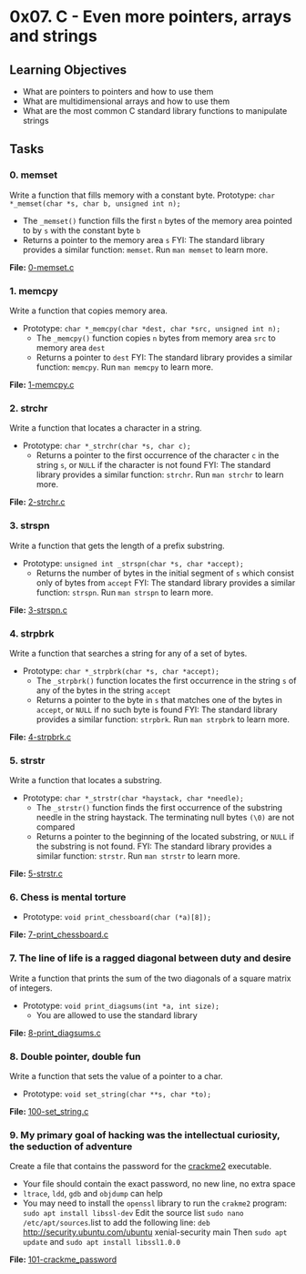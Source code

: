# 0x07. C - Even more pointers, arrays and strings
## Learning Objectives
- What are pointers to pointers and how to use them
- What are multidimensional arrays and how to use them
- What are the most common C standard library functions to manipulate strings

## Tasks
### 0. memset
Write a function that fills memory with a constant byte.
Prototype: `char *_memset(char *s, char b, unsigned int n);`
  - The `_memset()` function fills the first `n` bytes of the memory area pointed to by `s` with the constant byte `b`
  - Returns a pointer to the memory area `s`
FYI: The standard library provides a similar function: `memset`. Run `man memset` to learn more.

**File:** [0-memset.c](https://github.com/BeloveO/alx-low_level_programming/blob/master/0x07-pointers_arrays_strings/0-memset.c)
    
### 1. memcpy
Write a function that copies memory area.
- Prototype: `char *_memcpy(char *dest, char *src, unsigned int n);`
  - The `_memcpy()` function copies `n` bytes from memory area `src` to memory area `dest`
  - Returns a pointer to `dest`
FYI: The standard library provides a similar function: `memcpy`. Run `man memcpy` to learn more.

**File:** [1-memcpy.c](https://github.com/BeloveO/alx-low_level_programming/blob/master/0x07-pointers_arrays_strings/1-memcpy.c)
    
### 2. strchr
Write a function that locates a character in a string.
- Prototype: `char *_strchr(char *s, char c);`
  - Returns a pointer to the first occurrence of the character `c` in the string `s`, or `NULL` if the character is not found
FYI: The standard library provides a similar function: `strchr`. Run `man strchr` to learn more.

**File:** [2-strchr.c](https://github.com/BeloveO/alx-low_level_programming/blob/master/0x07-pointers_arrays_strings/2-strchr.c)
    
### 3. strspn
Write a function that gets the length of a prefix substring.
- Prototype: `unsigned int _strspn(char *s, char *accept);`
  - Returns the number of bytes in the initial segment of `s` which consist only of bytes from `accept`
FYI: The standard library provides a similar function: `strspn`. Run `man strspn` to learn more.

**File:** [3-strspn.c](https://github.com/BeloveO/alx-low_level_programming/blob/master/0x07-pointers_arrays_strings/3-strspn.c)
    
### 4. strpbrk
Write a function that searches a string for any of a set of bytes.
- Prototype: `char *_strpbrk(char *s, char *accept);`
  - The `_strpbrk()` function locates the first occurrence in the string `s` of any of the bytes in the string `accept`
  - Returns a pointer to the byte in `s` that matches one of the bytes in `accept`, or `NULL` if no such byte is found
FYI: The standard library provides a similar function: `strpbrk`. Run `man strpbrk` to learn more.

**File:** [4-strpbrk.c](https://github.com/BeloveO/alx-low_level_programming/blob/master/0x07-pointers_arrays_strings/4-strpbrk.c)
    
### 5. strstr
Write a function that locates a substring.
- Prototype: `char *_strstr(char *haystack, char *needle);`
  - The `_strstr()` function finds the first occurrence of the substring needle in the string haystack. The terminating null bytes `(\0)` are not compared
  - Returns a pointer to the beginning of the located substring, or `NULL` if the substring is not found.
FYI: The standard library provides a similar function: `strstr`. Run `man strstr` to learn more.

**File:** [5-strstr.c](https://github.com/BeloveO/alx-low_level_programming/blob/master/0x07-pointers_arrays_strings/5-strstr.c)
    
### 6. Chess is mental torture
- Prototype: `void print_chessboard(char (*a)[8]);`

**File:** [7-print_chessboard.c](https://github.com/BeloveO/alx-low_level_programming/blob/master/0x07-pointers_arrays_strings/7-print_chessboard.c)
    
### 7. The line of life is a ragged diagonal between duty and desire
Write a function that prints the sum of the two diagonals of a square matrix of integers.
- Prototype: `void print_diagsums(int *a, int size);`
  - You are allowed to use the standard library

**File:** [8-print_diagsums.c](https://github.com/BeloveO/alx-low_level_programming/blob/master/0x07-pointers_arrays_strings/8-print_diagsums.c)
    
### 8. Double pointer, double fun
Write a function that sets the value of a pointer to a char.
- Prototype: `void set_string(char **s, char *to);`

**File:** [100-set_string.c](https://github.com/BeloveO/alx-low_level_programming/blob/master/0x07-pointers_arrays_strings/100-set_string.c)
   
### 9. My primary goal of hacking was the intellectual curiosity, the seduction of adventure
Create a file that contains the password for the [crackme2](https://github.com/holbertonschool/0x06.c/blob/master/crackme2) executable.

- Your file should contain the exact password, no new line, no extra space
- `ltrace`, `ldd`, `gdb` and `objdump` can help
- You may need to install the `openssl` library to run the `crakme2` program: `sudo apt install libssl-dev`
Edit the source list `sudo nano /etc/apt/sources`.list to add the following line: `deb` http://security.ubuntu.com/ubuntu xenial-security main Then `sudo apt update` and `sudo apt install libssl1.0.0`

**File:** [101-crackme_password](https://github.com/BeloveO/alx-low_level_programming/blob/master/0x07-pointers_arrays_strings/101-crackme_password)
